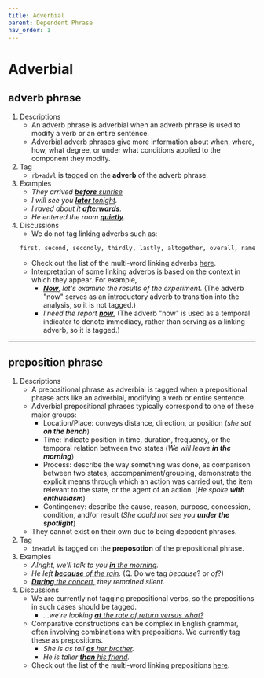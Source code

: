 ```yaml
---
title: Adverbial
parent: Dependent Phrase
nav_order: 1
---
```



# Adverbial

## adverb phrase

1. Descriptions
   - An adverb phrase is adverbial when an adverb phrase is used to modify a verb or an entire sentence.
   - Adverbial adverb phrases give more information about when, where, how, what degree, or under what conditions applied to the component they modify.
2. Tag
   - `rb+advl` is tagged on the **adverb** of the adverb phrase.
3. Examples
   - *They arrived <ins>**before** sunrise</ins>*
   - *I will see you <ins>**later** tonight</ins>.*
   - *I raved about it <ins>**afterwards**</ins>.*
   - *He entered the room <ins>**quietly**</ins>.*
4. Discussions
   - We do not tag linking adverbs such as:
   ```markdown
   first, second, secondly, thirdly, lastly, altogether, overall, namely, ie, therefore, thus, however, alternatively, incidentally, now, next, further, similarly, also, likewise, moreover, i.e., e.g., consequently, so, then, anyway, yet, conversely, instead, anyhow, besides, nevertheless, still
   ```
   - Check out the list of the multi-word linking adverbs [here](https://lcr-ads-lab.github.io/LxGrTagger-Documentation/docs/Discussions/#multi-words).
   - Interpretation of some linking adverbs is based on the context in which they appear. For example,
      - *<ins>**Now**</ins>, let's examine the results of the experiment.* (The adverb "now" serves as an introductory adverb to transition into the analysis, so it is not tagged.)
      - *I need the report <ins>**now**.</ins>* (The adverb "now" is used as a temporal indicator to denote immediacy, rather than serving as a linking adverb, so it is tagged.)
        
---

## preposition phrase

1. Descriptions
   - A prepositional phrase as adverbial is tagged when a prepositional phrase acts like an adverbial, modifying a verb or entire sentence.
   - Adverbial prepositional phrases typically correspond to one of these major groups:
       - Location/Place: conveys distance, direction, or position (*she sat **on the bench***)
       - Time: indicate position in time, duration, frequency, or the temporal relation between two states (*We will leave **in the morning***)
       - Process: describe the way something was done, as comparison between two states, accompaniment/grouping, demonstrate the explicit means through which an action was carried out, the item relevant to the state, or the agent of an action. (*He spoke **with enthusiasm***)
       - Contingency: describe the cause, reason, purpose, concession, condition, and/or result (*She could not see you **under the spotlight***)
   - They cannot exist on their own due to being depedent phrases.
2. Tag
   - `in+advl` is tagged on the **preposotion** of the prepositional phrase.
3. Examples
   - *Alright, we'll talk to you <ins>**in** the morning</ins>.*
   - *He left <ins>**because** of the rain</ins>.* (Q. Do we tag *because*? or *of*?)
   - *<ins>**During** the concert,</ins> they remained silent.*
4. Discussions
   - We are currently not tagging prepositional verbs, so the prepositions in such cases should be tagged.
      - *...we're looking <ins>**at** the rate of return versus what?</ins>*
   - Comparative constructions can be complex in English grammar, often involving combinations with prepositions. We currently tag these as prepositions.
      - *She is as tall <ins>**as** her brother</ins>.*
      - *He is taller <ins>**than** his friend</ins>.*
   - Check out the list of the multi-word linking prepositions [here](https://lcr-ads-lab.github.io/LxGrTagger-Documentation/docs/Discussions/#multi-words).

